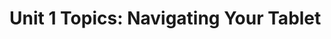 # Unit 1 Topics: Navigating Your Tablet

<VitepressCardContainer :cols="2">
    <VitepressCard
        icon="ph:keyboard-duotone"
        iconColor="#30a46c"
        title="1.1 The Keyboard"
        body="Keyboards allow you to type text into your tablet. This section covers the basics of using a keyboard."
        link="./1.1-the-keyboard"
        linkText="Go to section"
    />
    <VitepressCard
        icon="ph:info-duotone"
        iconColor="#30a46c"
        title="1.2 Terminology"
        body="This section covers the basic terms and concepts that may come up later in the content."
        link="./1.2-terminology"
        linkText="Go to section"
    />
    <VitepressCard
        icon="mingcute:emoji-line"
        iconColor="#30a46c"
        title="1.3 Icons"
        body="The tablet will use small pictures and symbols to represent different things. This section covers a few of them."
        link="./1.3-icons"
        linkText="Go to section"
    />
    <VitepressCard
        icon="ic:round-accessibility"
        iconColor="#30a46c"
        title="1.4 Accessibility"
        body="This section covers steps you can take to make your tablet easier to use, such as making the text larger."
        link="./1.4-accessibility"
        linkText="Go to section"
    />

</VitepressCardContainer>